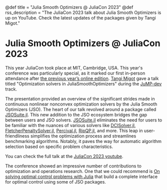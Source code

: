 @def title = "Julia Smooth Optimizers @ JuliaCon 2023"
@def rss_description = "The JuliaCon 2023 talk about Julia Smooth Optimizers is up on YouTube. Check the latest updates of the packages given by Tangi Migot."

# Julia Smooth Optimizers @ JuliaCon 2023

This year JuliaCon took place at MIT, Cambridge, USA.
This year's conference was particularly special, as it marked our first in-person attendance after [the previous year’s online edition](https://jso.dev/news-and-blogposts/2022/2022-07-30-juliacon22/).
[Tangi Migot](https://tmigot.github.io) gave a talk titled "Optimization solvers in JuliaSmoothOptimizers" during the [JuMP-dev](https://jump.dev/meetings/jumpdev2023/) track.

The presentation provided an overview of the significant strides made in continuous nonlinear nonconvex optimization solvers by the Julia Smooth Optimizers (JSO).
The heart of our talk revolved around a package called [JSOSuite.jl](https://github.com/JuliaSmoothOptimizers/JSOSuite.jl).
This new addition to the JSO ecosystem bridges the gap between users and JSO solvers.
[JSOSuite.jl](https://github.com/JuliaSmoothOptimizers/JSOSuite.jl) eliminates the need for users to be familiar with the nuances of various solvers like [DCISolver.jl](https://github.com/JuliaSmoothOptimizers/DCISolver.jl), [FletcherPenaltySolver.jl](https://github.com/JuliaSmoothOptimizers/FletcherPenaltySolver.jl), [Percival.jl](https://github.com/JuliaSmoothOptimizers/Percival.jl), [RipQP.jl](https://github.com/JuliaSmoothOptimizers/RipQP.jl), and more.
This leap in user-friendliness simplifies the optimization process and streamlines benchmarking algorithms.
Notably, it paves the way for automatic algorithm selection based on specific problem characteristics.

You can check the full talk at the [JuliaCon 2023 youtube](https://www.youtube.com/watch?v=x52QlIb8E9Y).

The conference showed an impressive number of contributions to optimization and operations research.
One that we could recommend is [On solving optimal control problems with Julia](https://youtu.be/RYUtVnzLj5k?si=Sq_1MvCw1dfecPt4) that build a complete interface for optimal control using some of JSO packages. 
